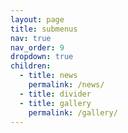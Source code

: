 ```yaml
---
layout: page
title: submenus
nav: true
nav_order: 9
dropdown: true
children:
  - title: news
    permalink: /news/
  - title: divider
  - title: gallery
    permalink: /gallery/
---
```

